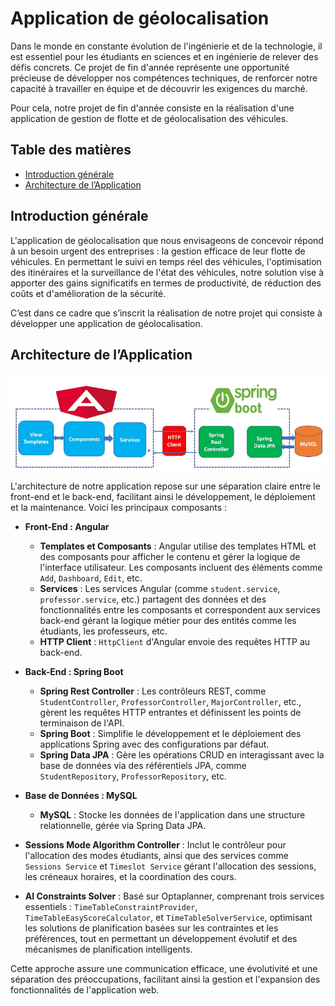 # Application de géolocalisation

Dans le monde en constante évolution de l'ingénierie et de la technologie, il est essentiel pour les étudiants en sciences et en ingénierie de relever des défis concrets. Ce projet de fin d'année représente une opportunité précieuse de développer nos compétences techniques, de renforcer notre capacité à travailler en équipe et de découvrir les exigences du marché.

Pour cela, notre projet de fin d'année consiste en la réalisation d'une application de gestion de flotte et de géolocalisation des véhicules.

## Table des matières

- [Introduction générale](#introduction-générale)
- [Architecture de l’Application](#Architecture-de-l-Application)

## Introduction générale

L'application de géolocalisation que nous envisageons de concevoir répond à un besoin urgent des entreprises : la gestion efficace de leur flotte de véhicules. En permettant le suivi en temps réel des véhicules, l'optimisation des itinéraires et la surveillance de l'état des véhicules, notre solution vise à apporter des gains significatifs en termes de productivité, de réduction des coûts et d'amélioration de la sécurité.

C’est dans ce cadre que s’inscrit la réalisation de notre projet qui consiste à développer une application de géolocalisation.

## Architecture de l’Application

![Architecture de l'application mobile](imagereadme/ANGUSPRING.png)

L'architecture de notre application repose sur une séparation claire entre le front-end et le back-end, facilitant ainsi le développement, le déploiement et la maintenance. Voici les principaux composants :

- **Front-End : Angular**
  - **Templates et Composants** : Angular utilise des templates HTML et des composants pour afficher le contenu et gérer la logique de l'interface utilisateur. Les composants incluent des éléments comme `Add`, `Dashboard`, `Edit`, etc.
  - **Services** : Les services Angular (comme `student.service`, `professor.service`, etc.) partagent des données et des fonctionnalités entre les composants et correspondent aux services back-end gérant la logique métier pour des entités comme les étudiants, les professeurs, etc.
  - **HTTP Client** : `HttpClient` d'Angular envoie des requêtes HTTP au back-end.

- **Back-End : Spring Boot**
  - **Spring Rest Controller** : Les contrôleurs REST, comme `StudentController`, `ProfessorController`, `MajorController`, etc., gèrent les requêtes HTTP entrantes et définissent les points de terminaison de l'API.
  - **Spring Boot** : Simplifie le développement et le déploiement des applications Spring avec des configurations par défaut.
  - **Spring Data JPA** : Gère les opérations CRUD en interagissant avec la base de données via des référentiels JPA, comme `StudentRepository`, `ProfessorRepository`, etc.

- **Base de Données : MySQL**
  - **MySQL** : Stocke les données de l'application dans une structure relationnelle, gérée via Spring Data JPA.

- **Sessions Mode Algorithm Controller** : Inclut le contrôleur pour l'allocation des modes étudiants, ainsi que des services comme `Sessions Service` et `Timeslot Service` gérant l'allocation des sessions, les créneaux horaires, et la coordination des cours.

- **AI Constraints Solver** : Basé sur Optaplanner, comprenant trois services essentiels : `TimeTableConstraintProvider`, `TimeTableEasyScoreCalculator`, et `TimeTableSolverService`, optimisant les solutions de planification basées sur les contraintes et les préférences, tout en permettant un développement évolutif et des mécanismes de planification intelligents.

Cette approche assure une communication efficace, une évolutivité et une séparation des préoccupations, facilitant ainsi la gestion et l'expansion des fonctionnalités de l'application web.
